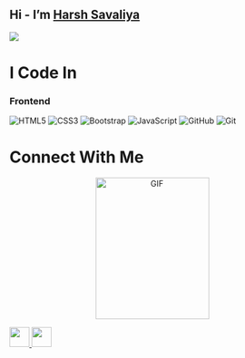 
<h2>Hi - I’m <a href="https://www.linkedin.com/in/akshay-lad-016/">Harsh Savaliya</a></h2>


<a href="https://github.com/akshay-lad/" ><img src="https://media.licdn.com/dms/image/D4D03AQFuEXNLGnmTQA/profile-displayphoto-shrink_200_200/0/1698817571895?e=1704326400&v=beta&t=24hITAkMWby4hBQXUzm23kB3k8Je6UQBo40uEv_YmPg" /></a>

# I Code In

### Frontend

![HTML5](https://img.shields.io/badge/html5-%23E34F26.svg?style=for-the-badge&logo=html5&logoColor=white)  ![CSS3](https://img.shields.io/badge/css3-%231572B6.svg?style=for-the-badge&logo=css3&logoColor=white) ![Bootstrap](https://img.shields.io/badge/bootstrap-%23563D7C.svg?style=for-the-badge&logo=bootstrap&logoColor=white) ![JavaScript](https://img.shields.io/badge/netlify-%23000000.svg?style=for-the-badge&logo=netlify&logoColor=#00C7B7) ![GitHub](https://img.shields.io/badge/github-%23121011.svg?style=for-the-badge&logo=github&logoColor=white) ![Git](https://img.shields.io/badge/git-%23F05033.svg?style=for-the-badge&logo=git&logoColor=white)


# Connect With Me

<p align="center"><img height="250px" width="200px" alt="GIF" src="https://media.tenor.com/images/04e4cf554d9fb84ec676a6233aad38f7/tenor.gif" /></p>


<a href="mailto:mr.akshaylad@gmail.com">
  <img height="35" src="https://img.shields.io/badge/gmail-c14438?&style=for-the-badge&logo=gmail&logoColor=white">
</a> 
<a href="https://www.linkedin.com/in/akshay-lad-016/">
  <img height="35" src="https://img.shields.io/badge/linkedin-blue.svg?&style=for-the-badge&logo=linkedin&logoColor=white" />
</a>
